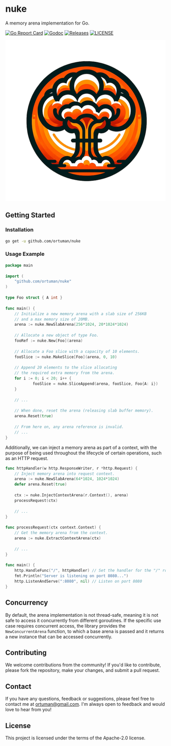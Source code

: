 # nuke

A memory arena implementation for Go.

[![Go Report Card](https://goreportcard.com/badge/github.com/ortuman/nuke?style=flat-square)](https://goreportcard.com/report/github.com/ortuman/nuke)
[![Godoc](http://img.shields.io/badge/go-documentation-blue.svg?style=flat-square)](https://godoc.org/github.com/ortuman/nuke)
[![Releases](https://img.shields.io/github/release/ortuman/nuke/all.svg?style=flat-square)](https://github.com/ortuman/nuke/releases)
[![LICENSE](https://img.shields.io/github/license/ortuman/nuke.svg?style=flat-square)](https://github.com/ortuman/nuke/blob/master/LICENSE)

<div align="center">
    <a href="#">
      <img src="./logo/logo-0.png">
    </a>
</div>

## Getting Started

### Installation

```sh
go get -u github.com/ortuman/nuke
```

### Usage Example

```go
package main

import (
	"github.com/ortuman/nuke"
)

type Foo struct { A int }

func main() {
	// Initialize a new memory arena with a slab size of 256KB 
	// and a max memory size of 20MB.
	arena := nuke.NewSlabArena(256*1024, 20*1024*1024)
	
	// Allocate a new object of type Foo.
	fooRef := nuke.New[Foo](arena)
	
	// Allocate a Foo slice with a capacity of 10 elements.
	fooSlice := nuke.MakeSlice[Foo](arena, 0, 10)
	
	// Append 20 elements to the slice allocating 
	// the required extra memory from the arena.
	for i := 0; i < 20; i++ {
            fooSlice = nuke.SliceAppend(arena, fooSlice, Foo{A: i})
	}
	
	// ...

	// When done, reset the arena (releasing slab buffer memory).
	arena.Reset(true)
	
	// From here on, any arena reference is invalid.
	// ...
}
```

Additionally, we can inject a memory arena as part of a context, with the purpose of being used throughout the lifecycle of certain operations, such as an HTTP request.

```go
func httpHandler(w http.ResponseWriter, r *http.Request) {
    // Inject memory arena into request context.
    arena := nuke.NewSlabArena(64*1024, 1024*1024)
    defer arena.Reset(true)
	
    ctx := nuke.InjectContextArena(r.Context(), arena)
    processRequest(ctx)
    
    // ...
}

func processRequest(ctx context.Context) {
    // Get the memory arena from the context.
    arena := nuke.ExtractContextArena(ctx)
	
    // ...
}

func main() {
    http.HandleFunc("/", httpHandler) // Set the handler for the "/" route
    fmt.Println("Server is listening on port 8080...")
    http.ListenAndServe(":8080", nil) // Listen on port 8080
}
```

## Concurrency

By default, the arena implementation is not thread-safe, meaning it is not safe to access it concurrently from different goroutines. If the specific use case requires concurrent access, the library provides the `NewConcurrentArena` function, to which a base arena is passed and it returns a new instance that can be accessed concurrently.

## Contributing

We welcome contributions from the community! If you'd like to contribute, please fork the repository, make your changes, and submit a pull request.

## Contact
If you have any questions, feedback or suggestions, please feel free to contact me at ortuman@gmail.com. I'm always open to feedback and would love to hear from you!

## License

This project is licensed under the terms of the Apache-2.0 license.